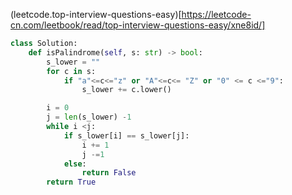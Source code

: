 (leetcode.top-interview-questions-easy)[https://leetcode-cn.com/leetbook/read/top-interview-questions-easy/xne8id/]
```python
class Solution:
    def isPalindrome(self, s: str) -> bool:
        s_lower = ""
        for c in s:
            if "a"<=c<="z" or "A"<=c<= "Z" or "0" <= c <="9":
                s_lower += c.lower()

        i = 0
        j = len(s_lower) -1 
        while i <j: 
            if s_lower[i] == s_lower[j]:
                i += 1 
                j -=1 
            else: 
                return False
        return True

```